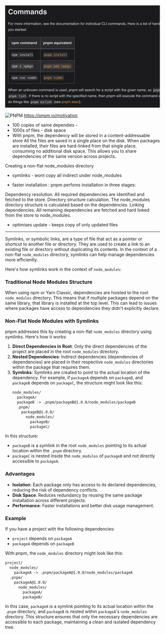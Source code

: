 ![alt text](image.png)

![
  PNPM
](image-1.png)
https://pnpm.io/motivation

- 100 copies of same dependies - 
- 1000s of files - disk space
- With pnpm, the dependency will be stored in a content-addressable store
All the files are saved in a single place on the disk. When packages are installed, their files are hard-linked from that single place, consuming no additional disk space. This allows you to share dependencies of the same version across projects.



Creating a non-flat node_modules directory
- symlinks - wont copy all indirect under node_modules 



- faster installation : 
pnpm perfoms installation in three stages:

Dependency resolution. All required dependencies are identified and fetched to the store.
Directory structure calculation. The node_modules directory structure is calculated based on the dependencies.
Linking dependencies. All remaining dependencies are fetched and hard linked from the store to node_modules.

- optimises update - keeps copy of only updated files 

------------------------------------------------------------


Symlinks, or symbolic links, are a type of file that act as a pointer or shortcut to another file or directory. They are used to create a link to an existing file or directory without duplicating its contents. In the context of a non-flat `node_modules` directory, symlinks can help manage dependencies more efficiently.

Here's how symlinks work in the context of `node_modules`:

### Traditional Node Modules Structure

When using npm or Yarn Classic, dependencies are hoisted to the root `node_modules` directory. This means that if multiple packages depend on the same library, that library is installed at the top level. This can lead to issues where packages have access to dependencies they didn't explicitly declare.

### Non-Flat Node Modules with Symlinks

pnpm addresses this by creating a non-flat `node_modules` directory using symlinks. Here's how it works:

1. **Direct Dependencies in Root**: Only the direct dependencies of the project are placed in the root `node_modules` directory.
2. **Nested Dependencies**: Indirect dependencies (dependencies of dependencies) are placed in their respective `node_modules` directories within the package that requires them.
3. **Symlinks**: Symlinks are created to point to the actual location of the dependency. For example, if `packageA` depends on `packageB`, and `packageB` depends on `packageC`, the structure might look like this:
   ```
   node_modules/
     packageA/
     packageB -> .pnpm/packageB@1.0.0/node_modules/packageB
     .pnpm/
       packageB@1.0.0/
         node_modules/
           packageB/
           packageC/
   ```

In this structure:
- `packageB` is a symlink in the root `node_modules` pointing to its actual location within the `.pnpm` directory.
- `packageC` is nested inside the `node_modules` of `packageB` and not directly accessible to `packageA`.

### Advantages

- **Isolation**: Each package only has access to its declared dependencies, reducing the risk of dependency conflicts.
- **Disk Space**: Reduces redundancy by reusing the same package installation across different projects.
- **Performance**: Faster installations and better disk usage management.

### Example

If you have a project with the following dependencies:

- `project` depends on `packageA`
- `packageA` depends on `packageB`

With pnpm, the `node_modules` directory might look like this:

```
project/
  node_modules/
    packageA -> .pnpm/packageA@1.0.0/node_modules/packageA
  .pnpm/
    packageA@1.0.0/
      node_modules/
        packageA/
        packageB/
```

In this case, `packageA` is a symlink pointing to its actual location within the `.pnpm` directory, and `packageB` is nested within `packageA`'s `node_modules` directory. This structure ensures that only the necessary dependencies are accessible to each package, maintaining a clean and isolated dependency tree.